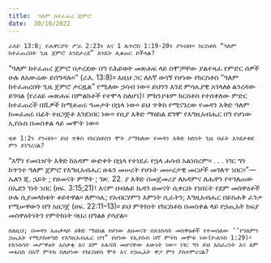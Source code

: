 ```yaml
---
title:  ዓለም ከተፈጠረ ጀምሮ
date:  30/10/2022
---
```


`ራእይ 13:8; የሐዋርያት ሥራ 2:23ን እና 1 ጴጥሮስ 1:19-20ን ያንብቡ። ክርስቶስ “ዓለም ከተፈጠረበት ጊዜ ጀምሮ እንደታረደ” እንዴት ሊቆጠር ይችላል?`

“ዓለም ከተፈጠረ ጀምሮ በታረደው በግ የሕይወት መጽሐፍ ላይ ስሞቻቸው ያልተጻፈ የምድር ሰዎች ሁሉ ለአውሬው ይሰግዳሉ።” (ራእ. 13:8)። እዚህ ጋር ለእኛ ወሳኝ የሆነው የክርስቶስ “ዓለም ከተፈጠረበት ጊዜ ጀምሮ ታርዷል” የሚለው ኃሳብ ነው። ይህንን እንደ ምሳሌያዊ አገላለፅ ልንረዳው ይገባል (የራዕይ መጽሐፍ በምልክቶች የተሞላ ስለሆነ)፤ ምክንያቱም ክርስቶስ የተሰቀለው ምድር ከተፈጠረች በሺዎች ከሚቆጠሩ ዓመታት በኋላ ነው። ይህ ጥቅስ የሚናገረው የመዳን እቅድ ዓለም ከመፈጠሩ በፊት ተዘጋጅቶ እንደነበር ነው። የዚያ እቅድ ማዕከል ደግሞ የእግዚአብሔር በግ የሆነው ኢየሱስ በመስቀል ላይ መሞት ነው።

`ቲቶ 1:2ን ያንብቡ። ይህ ጥቅስ የክርስቶስን ሞት ያማከለው የመዳን እቅድ ከስንት ጊዜ በፊት እንደታቀደ ምን ይነግረናል?`

“እኛን የመቤዠት እቅድ ከአዳም ውድቀት በኋላ የተነደፈ የኋላ ሐሳብ አልነበረም። . . . ነገር ግን ከጥንተ ዓለም ጀምሮ የእግዚአብሔር ዙፋን መሠረት የሆኑት መሠረታዊ መርሆች መገለጥ ነበር።”—ኤለን ጂ. ኋይት ; የዘመናት ምኞት ; ገጽ. 22.  ያ እቅድ በመጀመሪያ ለአዳምና ለሔዋን የተገለጠው በኤደን ገነት ነበር (ዘፍ. 3:15;21)፤ እናም በብሉይ ኪዳን ዘመናት ሲቀርቡ የነበሩት የደም መስዋዕቶች ሁሉ ሲያመላክቱት ቆይተዋል። ለምሳሌ; የአብርሃምን እምነት ሲፈትን; እግዚአብሔር በይስሐቅ ፈንታ የሚሠዋውን በግ አዘጋጀ (ዘፍ. 22:11–13)። ይህ ምትክነት የክርስቶስ በመስቀል ላይ የኃጢአት ክፍያ መስዋዕትነትን የምትክነት ባህሪ በግልፅ ያሳያል።

`ስለዚህ; በመዳን አጠቃላይ ዕቅድ ማዕከል የሆነው ለዘመናት በእንስሳት መስዋዕቶች የተመሰለው ‘’የዓለምን ኃጢአት የሚያስወግድ የእግዚአብሔር በግ” የሆነው የኢየሱስ በኛ ምትክ መሞቱ ነው(ዮሐንስ 1:29)። የእንስሳት መሥዋዕት አሰቃቂ እና ደም አፋሳሽ መሆናቸው እውነት ነው። ነገር ግን ይህ አስፈሪነት እና ደም መፋሰስ በእኛ ምትክ ስለሆነው የክርስቶስ ሞት እና የኃጢአት ዋጋ ምን ያስተምረናል?`